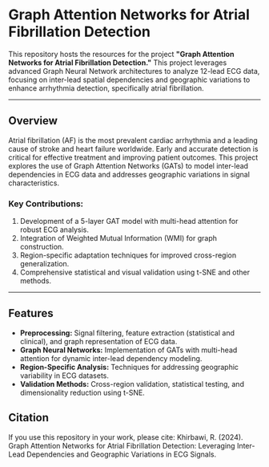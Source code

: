 

# Graph Attention Networks for Atrial Fibrillation Detection

This repository hosts the resources for the project **"Graph Attention Networks for Atrial Fibrillation Detection."** This project leverages advanced Graph Neural Network architectures to analyze 12-lead ECG data, focusing on inter-lead spatial dependencies and geographic variations to enhance arrhythmia detection, specifically atrial fibrillation.

---

## Overview

Atrial fibrillation (AF) is the most prevalent cardiac arrhythmia and a leading cause of stroke and heart failure worldwide. Early and accurate detection is critical for effective treatment and improving patient outcomes. This project explores the use of Graph Attention Networks (GATs) to model inter-lead dependencies in ECG data and addresses geographic variations in signal characteristics.

### Key Contributions:
1. Development of a 5-layer GAT model with multi-head attention for robust ECG analysis.
2. Integration of Weighted Mutual Information (WMI) for graph construction.
3. Region-specific adaptation techniques for improved cross-region generalization.
4. Comprehensive statistical and visual validation using t-SNE and other methods.

---


## Features

- **Preprocessing:** Signal filtering, feature extraction (statistical and clinical), and graph representation of ECG data.
- **Graph Neural Networks:** Implementation of GATs with multi-head attention for dynamic inter-lead dependency modeling.
- **Region-Specific Analysis:** Techniques for addressing geographic variability in ECG datasets.
- **Validation Methods:** Cross-region validation, statistical testing, and dimensionality reduction using t-SNE.

## Citation
If you use this repository in your work, please cite:
Khirbawi, R. (2024). Graph Attention Networks for Atrial Fibrillation Detection: Leveraging Inter-Lead Dependencies and Geographic Variations in ECG Signals.
